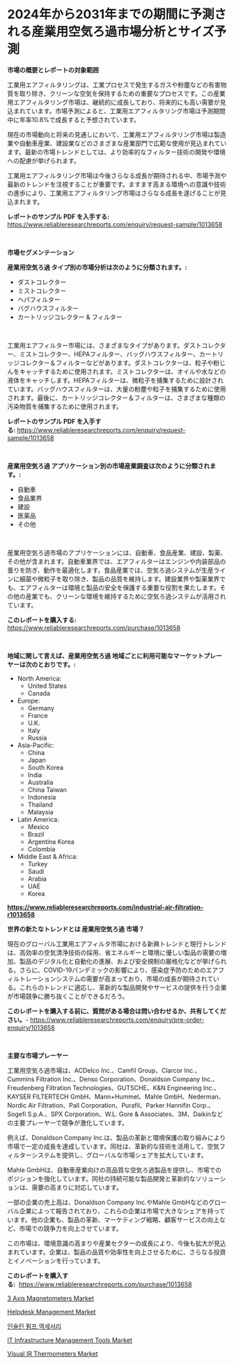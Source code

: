 <p><h1>2024年から2031年までの期間に予測される産業用空気ろ過市場分析とサイズ予測</h1></p><p><strong>市場の概要とレポートの対象範囲</strong></p>
<p><p>工業用エアフィルタリングは、工業プロセスで発生するガスや粉塵などの有害物質を取り除き、クリーンな空気を保持するための重要なプロセスです。この産業用エアフィルタリング市場は、継続的に成長しており、将来的にも高い需要が見込まれています。市場予測によると、工業用エアフィルタリング市場は予測期間中に年率10.8%で成長すると予想されています。</p><p>現在の市場動向と将来の見通しにおいて、工業用エアフィルタリング市場は製造業や自動車産業、建設業などのさまざまな産業部門で広範な使用が見込まれています。最新の市場トレンドとしては、より効率的なフィルター技術の開発や環境への配慮が挙げられます。</p><p>工業用エアフィルタリング市場は今後さらなる成長が期待される中、市場予測や最新のトレンドを注視することが重要です。ますます高まる環境への意識や技術の進歩により、工業用エアフィルタリング市場はさらなる成長を遂げることが見込まれます。</p></p>
<p><strong>レポートのサンプル PDF を入手する:</strong> <a href="https://www.reliableresearchreports.com/enquiry/request-sample/1013658">https://www.reliableresearchreports.com/enquiry/request-sample/1013658</a></p>
<p>&nbsp;</p>
<p><strong>市場セグメンテーション</strong></p>
<p><strong>産業用空気ろ過 タイプ別の市場分析は次のように分類されます。:</strong></p>
<p><ul><li>ダストコレクター</li><li>ミストコレクター</li><li>ヘパフィルター</li><li>バグハウスフィルター</li><li>カートリッジコレクター & フィルター</li></ul></p>
<p>&nbsp;</p>
<p><p>工業用エアフィルター市場には、さまざまなタイプがあります。ダストコレクター、ミストコレクター、HEPAフィルター、バッグハウスフィルター、カートリッジコレクター＆フィルターなどがあります。ダストコレクターは、粒子や粉じんをキャッチするために使用されます。ミストコレクターは、オイルや水などの液体をキャッチします。HEPAフィルターは、微粒子を捕集するために設計されています。バッグハウスフィルターは、大量の粉塵や粒子を捕集するために使用されます。最後に、カートリッジコレクター＆フィルターは、さまざまな種類の汚染物質を捕集するために使用されます。</p></p>
<p><strong>レポートのサンプル PDF を入手する:</strong>&nbsp;<a href="https://www.reliableresearchreports.com/enquiry/request-sample/1013658">https://www.reliableresearchreports.com/enquiry/request-sample/1013658</a></p>
<p>&nbsp;</p>
<p><strong> 産業用空気ろ過 アプリケーション別の市場産業調査は次のように分類されます。:</strong></p>
<p><ul><li>自動車</li><li>食品業界</li><li>建設</li><li>医薬品</li><li>その他</li></ul></p>
<p>&nbsp;</p>
<p><p>産業用空気ろ過市場のアプリケーションには、自動車、食品産業、建設、製薬、その他が含まれます。自動車業界では、エアフィルターはエンジンや内装部品の曇りを防ぎ、動作を最適化します。食品産業では、空気ろ過システムが生産ラインに細菌や微粒子を取り除き、製品の品質を維持します。建設業界や製薬業界でも、エアフィルターは環境と製品の安全を保護する重要な役割を果たします。その他の産業でも、クリーンな環境を維持するために空気ろ過システムが活用されています。</p></p>
<p><strong>このレポートを購入する:</strong>&nbsp; <a href="https://www.reliableresearchreports.com/purchase/1013658">https://www.reliableresearchreports.com/purchase/1013658</a></p>
<p>&nbsp;</p>
<p><strong>地域に関して言えば、産業用空気ろ過 地域ごとに利用可能なマーケットプレーヤーは次のとおりです。:</strong></p>
<p><ul>
    <li>
        North America:
        <ul>
            <li>United States</li>
            <li>Canada</li>
        </ul>
    </li>
    <li>
        Europe:
        <ul>
            <li>Germany</li>
            <li>France</li>
            <li>U.K.</li>
            <li>Italy</li>
            <li>Russia</li>
        </ul>
    </li>
    <li>
        Asia-Pacific:
        <ul>
            <li>China</li>
            <li>Japan</li>
            <li>South Korea</li>
            <li>India</li>
            <li>Australia</li>
            <li>China Taiwan</li>
            <li>Indonesia</li>
            <li>Thailand</li>
            <li>Malaysia</li>
        </ul>
    </li>
    <li>
        Latin America:
        <ul>
            <li>Mexico</li>
            <li>Brazil</li>
            <li>Argentina Korea</li>
            <li>Colombia</li>
        </ul>
    </li>
    <li>
        Middle East & Africa:
        <ul>
            <li>Turkey</li>
            <li>Saudi</li>
            <li>Arabia</li>
            <li>UAE</li>
            <li>Korea</li>
        </ul>
    </li>
    </ul></p>
<p><strong><a href="https://www.reliableresearchreports.com/industrial-air-filtration-r1013658">https://www.reliableresearchreports.com/industrial-air-filtration-r1013658</a></strong>&nbsp;</p>
<p><strong>世界の新たなトレンドとは 産業用空気ろ過 市場？</strong></p>
<p><p>現在のグローバル工業用エアフィルタ市場における新興トレンドと現行トレンドは、高効率の空気清浄技術の採用、省エネルギーと環境に優しい製品の需要の増加、製品のデジタル化と自動化の進展、および安全規制の厳格化などが挙げられる。さらに、COVID-19パンデミックの影響により、感染症予防のためのエアフィルトレーションシステムの需要が高まっており、市場の成長が期待されている。これらのトレンドに適応し、革新的な製品開発やサービスの提供を行う企業が市場競争に勝ち抜くことができるだろう。</p></p>
<p><strong>このレポートを購入する前に、質問がある場合は問い合わせるか、共有してください。</strong>- <a href="https://www.reliableresearchreports.com/enquiry/pre-order-enquiry/1013658">https://www.reliableresearchreports.com/enquiry/pre-order-enquiry/1013658</a></p>
<p>&nbsp;</p>
<p><strong>主要な市場プレーヤー</strong></p>
<p><p>工業用空気ろ過市場は、ACDelco Inc.、Camfil Group、Clarcor Inc.、Cummins Filtration Inc.、Denso Corporation、Donaldson Company Inc.、Freudenberg Filtration Technologies、GUTSCHE、K&N Engineering Inc.、KAYSER FILTERTECH GmbH、Mann+Hummel、Mahle GmbH、Nederman、Nordic Air Filtration、Pall Corporation、Purafil、Parker Hannifin Corp.、Sogefi S.p.A.、SPX Corporation、W.L. Gore & Associates、3M、Daikinなどの主要プレーヤーで競争が激化しています。</p><p>例えば、Donaldson Company Inc.は、製品の革新と環境保護の取り組みにより市場で一定の成長を達成しています。同社は、革新的な技術を活用して、空気フィルターシステムを提供し、グローバルな市場シェアを拡大しています。</p><p>Mahle GmbHは、自動車産業向けの高品質な空気ろ過製品を提供し、市場でのポジションを強化しています。同社の持続可能な製品開発と革新的なソリューションは、需要の高まりに対応しています。</p><p>一部の企業の売上高は、Donaldson Company Inc.やMahle GmbHなどのグローバル企業によって報告されており、これらの企業は市場で大きなシェアを持っています。他の企業も、製品の革新、マーケティング戦略、顧客サービスの向上など、市場での競争力を向上させています。</p><p>この市場は、環境意識の高まりや産業セクターの成長により、今後も拡大が見込まれています。企業は、製品の品質や効率性を向上させるために、さらなる投資とイノベーションを行っています。</p></p>
<p><strong>このレポートを購入する:</strong>&nbsp;&nbsp;<a href="https://www.reliableresearchreports.com/purchase/1013658">https://www.reliableresearchreports.com/purchase/1013658</a></p>
<p><p><a href="https://invited-way-688.notion.site/3-Axis-Magnetometers-Market-Furnishes-Information-on-Market-Share-Market-Trends-and-Market-Growth-70bc173f9611498995d2d47a3fba649c">3 Axis Magnetometers Market</a></p><p><a href="https://github.com/dx0328/Market-Research-Report-List-2/blob/main/helpdesk-management-market.md">Helpdesk Management Market</a></p><p><a href="https://github.com/CliftonFisher9067/Market-Research-Report-List-1/blob/main/304775022547.md">인슐린 펌프 액세서리</a></p><p><a href="https://github.com/Glendatilghmankmgz0rbhwpy/Market-Research-Report-List-2/blob/main/it-infrastructure-management-tools-market.md">IT Infrastructure Management Tools Market</a></p><p><a href="https://view.publitas.com/reportprime-1/visual-ir-thermometers-market-exploring-market-share-market-trends-and-future-growth/">Visual IR Thermometers Market</a></p></p>